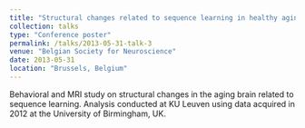 ```yaml
---
title: "Structural changes related to sequence learning in healthy aging adults"
collection: talks
type: "Conference poster"
permalink: /talks/2013-05-31-talk-3
venue: "Belgian Society for Neuroscience"
date: 2013-05-31
location: "Brussels, Belgium"
---
```


Behavioral and MRI study on structural changes in the aging brain related to sequence learning.
Analysis conducted at KU Leuven using data acquired in 2012 at the University of Birmingham, UK. 